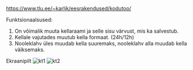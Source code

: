 https://www.tlu.ee/~karljk/eesrakendused/kodutoo/

Funktsionaalsused:
1. On võimalik muuta kellaraami ja selle sisu värvust, mis ka salvestub.
2. Kellale vajutades muutub kella formaat. (24h/12h)
3. Nooleklahv üles muudab kella suuremaks, nooleklahv alla muudab kella väiksemaks.

Ekraanipilt
![kt1](https://user-images.githubusercontent.com/25798556/110219369-669ba480-7ec7-11eb-9998-bca4e08c6eed.PNG)
![kt2](https://user-images.githubusercontent.com/25798556/110219372-6a2f2b80-7ec7-11eb-8957-4024345dd5a5.PNG)
